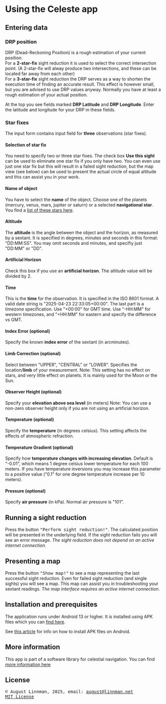 <!---
    © August Linnman, 2025, email: august@linnman.net
    MIT License (see LICENSE file)
-->

# Using the Celeste app

## Entering data

### DRP position

DRP (Dead-Reckoning Position) is a rough estimation of your current position.
<br>For a **2-star-fix** sight reduction it is used to select the correct
intersection point.
(A 2-star-fix will alway produce two intersections,
and these can be located far away from each other)
<br>For a **3-star-fix** sight reduction the DRP serves as a way to shorten the
execution time of finding an accurate result.
This effect is however small, but you are advised to
use DRP values anyway. Normally you have at least a rough estimation of your
actual position.

At the top you see fields marked **DRP Latitude** and **DRP Longitude**.
Enter the latitude and longitude for your DRP in these fields.

### Star fixes

The input form contains input field for **three** observations (star fixes).

#### Selection of star fix

You need to specify two or three star fixes. The check box **Use this sight**
can be used to eliminate one star fix if you only have two. You can even
use just one star fix but this will result in a failed sight reduction, but
the map view (see below) can be used to present the actual circle of equal
altitude and this can assist you in your work.

#### Name of object

You have to select the **name** of the object.
Choose one of the planets (mercury, venus, mars, jupiter or saturn)
or a selected **navigational star**. You find a
[list&nbsp;of&nbsp;these&nbsp;stars&nbsp;here](https://github.com/alinnman/celestial-navigation/blob/main/README.md#navstars).

#### Altitude

The **altitude** is the angle between the object and the horizon,
as measured by a sextant.
It is specified in degrees, minutes and seconds in this format:
"DD:MM:SS". You may omit seconds and minutes,
and specifiy just "DD:MM" or "DD".

#### Artificial Horizon

Check this box if you use an **artificial horizon**. The altitude value will
be divided by 2.

#### Time

This is the **time** for the observation. It is specified in the ISO 8601
format. A valid date string is "2025-04-23 22:33:05+00:00".
The last part is a timezone specification. Use "+00:00" for GMT time.
Use "-HH:MM" for western timezones, and "+HH:MM" for eastern and specify
the difference vs GMT.

#### Index Error (optional)

Specify the known **index error** of the sextant (in arcminutes).

#### Limb Correction (optional)

Select between "UPPER", "CENTRAL" or "LOWER". Specifies the location/**limb**
of your measurement. Note: This setting has no effect on stars,
and very little effect on planets. It is mainly used for the Moon or the Sun.

#### Observer Height (optional)

Specify your **elevation above sea level** (in meters)
Note: You can use a non-zero observer height only if you are not using an
artificial horizon.

#### Temperature (optional)

Specify the **temperature** (in degrees celsius). This setting affects the
effects of atmospheric refraction.

#### Temperature Gradient (optional)

Specify how **temperature changes with increasing elevation**.
Default is "-0.01",
which means 1 degree celsius lower temperature for each 100 meters.
If you have temperature inversions you may increase this parameter to
a positive value ("0.1" for one degree temperature increase per 10 meters).

#### Pressure (optional)

Specify **air pressure** (in kPa). Normal air pressure is "101".

## Running a sight reduction

Press the button <tt>"Perform sight reduction!"</tt>.
The calculated position will be
presented in the underlying field. If the sight reduction fails you will see
an error message. *The sight reduction does not depend on an active*
*internet connection.*

## Presenting a map

Press the button <tt>"Show map!"</tt> to see a map representing the last
successful sight reduction. Even for failed sight reduction (and single sights)
you will see a map. This map can assist you in troubleshooting your
sextant readings.
*The map interface requires an active internet connection.*

## Installation and prerequisites

The application runs under Android 13 or higher. It is installed using
APK files which you can
[find&nbsp;here](https://drive.google.com/drive/folders/1QFcncVEuCQMnls8lyNElDtpTYruMgI0D?usp=sharing).

See [this article](https://www.wikihow.com/Install-APK-Files-on-Android)
for info on how to install APK files on Android.

## More information

This app is part of a software library for celestial navigation.
You can find
[more information here](https://github.com/alinnman/celestial-navigation)

## License

<tt>© August Linnman, 2025, email: august@linnman.net</tt><br>
<tt>[MIT&nbsp;License](https://github.com/alinnman/celestial-navigation/blob/main/LICENSE)</tt>
